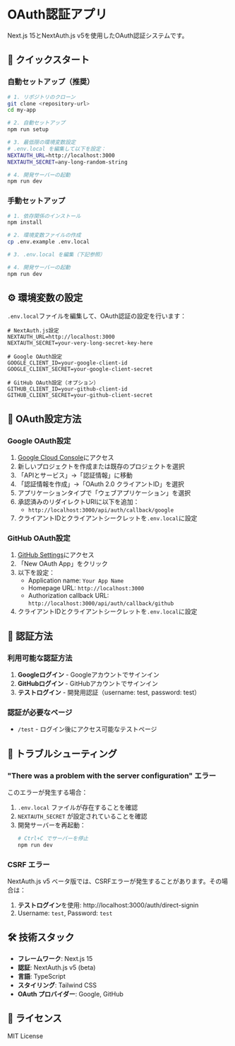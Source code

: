 # OAuth認証アプリ

Next.js 15とNextAuth.js v5を使用したOAuth認証システムです。

## 🚀 クイックスタート

### 自動セットアップ（推奨）

```bash
# 1. リポジトリのクローン
git clone <repository-url>
cd my-app

# 2. 自動セットアップ
npm run setup

# 3. 最低限の環境変数設定
# .env.local を編集して以下を設定：
NEXTAUTH_URL=http://localhost:3000
NEXTAUTH_SECRET=any-long-random-string

# 4. 開発サーバーの起動
npm run dev
```

### 手動セットアップ

```bash
# 1. 依存関係のインストール
npm install

# 2. 環境変数ファイルの作成
cp .env.example .env.local

# 3. .env.local を編集（下記参照）

# 4. 開発サーバーの起動
npm run dev
```

## ⚙️ 環境変数の設定

`.env.local`ファイルを編集して、OAuth認証の設定を行います：

```env
# NextAuth.js設定
NEXTAUTH_URL=http://localhost:3000
NEXTAUTH_SECRET=your-very-long-secret-key-here

# Google OAuth設定
GOOGLE_CLIENT_ID=your-google-client-id
GOOGLE_CLIENT_SECRET=your-google-client-secret

# GitHub OAuth設定（オプション）
GITHUB_CLIENT_ID=your-github-client-id
GITHUB_CLIENT_SECRET=your-github-client-secret
```

## 🔧 OAuth設定方法

### Google OAuth設定

1. [Google Cloud Console](https://console.cloud.google.com/)にアクセス
2. 新しいプロジェクトを作成または既存のプロジェクトを選択
3. 「APIとサービス」→「認証情報」に移動
4. 「認証情報を作成」→「OAuth 2.0 クライアントID」を選択
5. アプリケーションタイプで「ウェブアプリケーション」を選択
6. 承認済みのリダイレクトURIに以下を追加：
   - `http://localhost:3000/api/auth/callback/google`
7. クライアントIDとクライアントシークレットを`.env.local`に設定

### GitHub OAuth設定

1. [GitHub Settings](https://github.com/settings/applications/new)にアクセス
2. 「New OAuth App」をクリック
3. 以下を設定：
   - Application name: `Your App Name`
   - Homepage URL: `http://localhost:3000`
   - Authorization callback URL: `http://localhost:3000/api/auth/callback/github`
4. クライアントIDとクライアントシークレットを`.env.local`に設定

## 🧪 認証方法

### 利用可能な認証方法

1. **Googleログイン** - Googleアカウントでサインイン
2. **GitHubログイン** - GitHubアカウントでサインイン
3. **テストログイン** - 開発用認証（username: test, password: test）

### 認証が必要なページ

- `/test` - ログイン後にアクセス可能なテストページ

## 🚨 トラブルシューティング

### "There was a problem with the server configuration" エラー

このエラーが発生する場合：

1. `.env.local` ファイルが存在することを確認
2. `NEXTAUTH_SECRET` が設定されていることを確認
3. 開発サーバーを再起動：
   ```bash
   # Ctrl+C でサーバーを停止
   npm run dev
   ```

### CSRF エラー

NextAuth.js v5 ベータ版では、CSRFエラーが発生することがあります。その場合は：

1. **テストログイン**を使用: http://localhost:3000/auth/direct-signin
2. Username: `test`, Password: `test`

## 🛠️ 技術スタック

- **フレームワーク**: Next.js 15
- **認証**: NextAuth.js v5 (beta)
- **言語**: TypeScript
- **スタイリング**: Tailwind CSS
- **OAuth プロバイダー**: Google, GitHub

## 📝 ライセンス

MIT License
